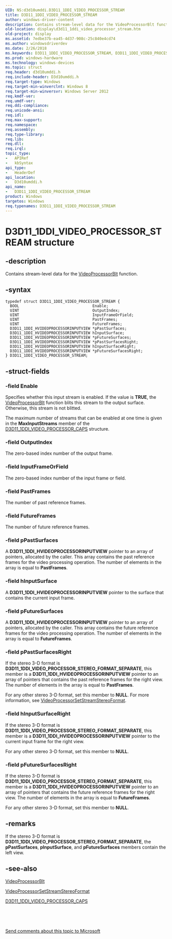 ```yaml
---
UID: NS:d3d10umddi.D3D11_1DDI_VIDEO_PROCESSOR_STREAM
title: D3D11_1DDI_VIDEO_PROCESSOR_STREAM
author: windows-driver-content
description: Contains stream-level data for the VideoProcessorBlt function.
old-location: display\d3d11_1ddi_video_processor_stream.htm
old-project: display
ms.assetid: 7edbe37b-ea45-4d37-908c-25c840e4cd74
ms.author: windowsdriverdev
ms.date: 2/26/2018
ms.keywords: D3D11_1DDI_VIDEO_PROCESSOR_STREAM, D3D11_1DDI_VIDEO_PROCESSOR_STREAM structure [Display Devices], d3d10umddi/D3D11_1DDI_VIDEO_PROCESSOR_STREAM, display.d3d11_1ddi_video_processor_stream
ms.prod: windows-hardware
ms.technology: windows-devices
ms.topic: struct
req.header: d3d10umddi.h
req.include-header: D3d10umddi.h
req.target-type: Windows
req.target-min-winverclnt: Windows 8
req.target-min-winversvr: Windows Server 2012
req.kmdf-ver: 
req.umdf-ver: 
req.ddi-compliance: 
req.unicode-ansi: 
req.idl: 
req.max-support: 
req.namespace: 
req.assembly: 
req.type-library: 
req.lib: 
req.dll: 
req.irql: 
topic_type:
-	APIRef
-	kbSyntax
api_type:
-	HeaderDef
api_location:
-	D3d10umddi.h
api_name:
-	D3D11_1DDI_VIDEO_PROCESSOR_STREAM
product: Windows
targetos: Windows
req.typenames: D3D11_1DDI_VIDEO_PROCESSOR_STREAM
---
```


# D3D11_1DDI_VIDEO_PROCESSOR_STREAM structure


## -description


Contains stream-level data for the <a href="..\d3d10umddi\nc-d3d10umddi-pfnd3d11_1ddi_videoprocessorblt.md">VideoProcessorBlt</a> function.


## -syntax


````
typedef struct D3D11_1DDI_VIDEO_PROCESSOR_STREAM {
  BOOL                                Enable;
  UINT                                OutputIndex;
  UINT                                InputFrameOrField;
  UINT                                PastFrames;
  UINT                                FutureFrames;
  D3D11_1DDI_HVIDEOPROCESSORINPUTVIEW *pPastSurfaces;
  D3D11_1DDI_HVIDEOPROCESSORINPUTVIEW hInputSurface;
  D3D11_1DDI_HVIDEOPROCESSORINPUTVIEW *pFutureSurfaces;
  D3D11_1DDI_HVIDEOPROCESSORINPUTVIEW *pPastSurfacesRight;
  D3D11_1DDI_HVIDEOPROCESSORINPUTVIEW hInputSurfaceRight;
  D3D11_1DDI_HVIDEOPROCESSORINPUTVIEW *pFutureSurfacesRight;
} D3D11_1DDI_VIDEO_PROCESSOR_STREAM;
````


## -struct-fields




### -field Enable

Specifies whether this input stream is enabled. If the value is <b>TRUE</b>, the <a href="..\d3d10umddi\nc-d3d10umddi-pfnd3d11_1ddi_videoprocessorblt.md">VideoProcessorBlt</a> function blits this stream to the output surface. Otherwise, this stream is not blitted.

The maximum number of streams that can be enabled at one time is given in the <b>MaxInputStreams</b> member of the <a href="..\d3d10umddi\ns-d3d10umddi-d3d11_1ddi_video_processor_caps.md">D3D11_1DDI_VIDEO_PROCESSOR_CAPS</a> structure.


### -field OutputIndex

The zero-based index number of the output frame.


### -field InputFrameOrField

The zero-based index number of the input frame or field.


### -field PastFrames

The number of past reference frames.


### -field FutureFrames

The number of future reference frames.


### -field pPastSurfaces

A <b>D3D11_1DDI_HVIDEOPROCESSORINPUTVIEW</b> pointer to an array of  pointers, allocated by the caller. This array contains the past reference frames for the video processing operation. The number of elements in the array is equal to <b>PastFrames</b>.


### -field hInputSurface

A <b>D3D11_1DDI_HVIDEOPROCESSORINPUTVIEW</b> pointer to the surface that contains the current input frame.


### -field pFutureSurfaces

A <b>D3D11_1DDI_HVIDEOPROCESSORINPUTVIEW</b> pointer to an array of pointers, allocated by the caller. This array contains the future reference frames for the video processing operation. The number of elements in the array is equal to <b>FutureFrames</b>.


### -field pPastSurfacesRight

If the stereo 3-D format is <b>D3D11_1DDI_VIDEO_PROCESSOR_STEREO_FORMAT_SEPARATE</b>, this member is a <b>D3D11_1DDI_HVIDEOPROCESSORINPUTVIEW</b> pointer to an array of   pointers that contains the past reference frames for the right view. The number of elements in the array is equal to <b>PastFrames</b>.

For any other stereo 3-D format, set this member to <b>NULL</b>. For more information, see <a href="..\d3d10umddi\nc-d3d10umddi-pfnd3d11_1ddi_videoprocessorsetstreamstereoformat.md">VideoProcessorSetStreamStereoFormat</a>.






### -field hInputSurfaceRight

If the stereo 3-D format is <b>D3D11_1DDI_VIDEO_PROCESSOR_STEREO_FORMAT_SEPARATE</b>, this member is a <b>D3D11_1DDI_HVIDEOPROCESSORINPUTVIEW</b> pointer to the current input frame for the right view.

For any other stereo 3-D format, set this member to <b>NULL</b>. 

 




### -field pFutureSurfacesRight

If the stereo 3-D format is <b>D3D11_1DDI_VIDEO_PROCESSOR_STEREO_FORMAT_SEPARATE</b>, this member is a <b>D3D11_1DDI_HVIDEOPROCESSORINPUTVIEW</b> pointer to an array of  pointers that contains the future reference frames for the right view. The number of elements in the array is equal to <b>FutureFrames</b>.



For any other stereo 3-D format, set this member to <b>NULL</b>. 




## -remarks



If the stereo 3-D format is <b>D3D11_1DDI_VIDEO_PROCESSOR_STEREO_FORMAT_SEPARATE</b>, the <b>pPastSurfaces</b>, <b>pInputSurface</b>, and <b>pFutureSurfaces</b> members contain the left view.




## -see-also

<a href="..\d3d10umddi\nc-d3d10umddi-pfnd3d11_1ddi_videoprocessorblt.md">VideoProcessorBlt</a>



<a href="..\d3d10umddi\nc-d3d10umddi-pfnd3d11_1ddi_videoprocessorsetstreamstereoformat.md">VideoProcessorSetStreamStereoFormat</a>



<a href="..\d3d10umddi\ns-d3d10umddi-d3d11_1ddi_video_processor_caps.md">D3D11_1DDI_VIDEO_PROCESSOR_CAPS</a>



 

 

<a href="mailto:wsddocfb@microsoft.com?subject=Documentation%20feedback [display\display]:%20D3D11_1DDI_VIDEO_PROCESSOR_STREAM structure%20 RELEASE:%20(2/26/2018)&amp;body=%0A%0APRIVACY STATEMENT%0A%0AWe use your feedback to improve the documentation. We don't use your email address for any other purpose, and we'll remove your email address from our system after the issue that you're reporting is fixed. While we're working to fix this issue, we might send you an email message to ask for more info. Later, we might also send you an email message to let you know that we've addressed your feedback.%0A%0AFor more info about Microsoft's privacy policy, see http://privacy.microsoft.com/en-us/default.aspx." title="Send comments about this topic to Microsoft">Send comments about this topic to Microsoft</a>

